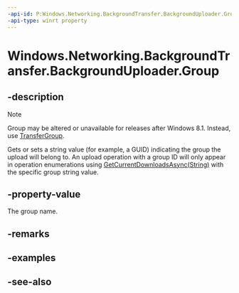 ```yaml
---
-api-id: P:Windows.Networking.BackgroundTransfer.BackgroundUploader.Group
-api-type: winrt property
---
```


<!-- Property syntax
public string Group { get;  set; }
-->

# Windows.Networking.BackgroundTransfer.BackgroundUploader.Group

## -description
> [!NOTE]
> Group may be altered or unavailable for releases after Windows 8.1. Instead, use [TransferGroup](backgrounduploader_transfergroup.md).

Gets or sets a string value (for example, a GUID) indicating the group the upload will belong to. An upload operation with a group ID will only appear in operation enumerations using [GetCurrentDownloadsAsync(String)](backgrounddownloader_getcurrentdownloadsasync_405117897.md) with the specific group string value.

## -property-value
The group name.

## -remarks

## -examples

## -see-also
